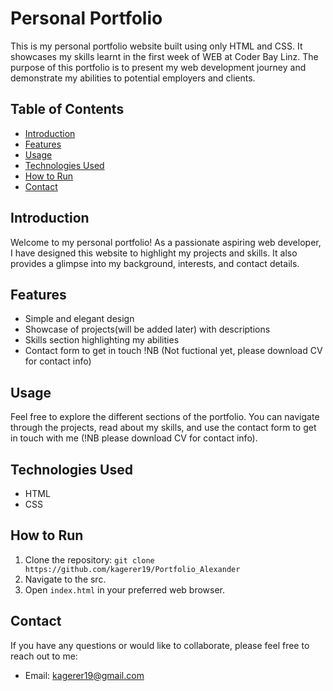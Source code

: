 # Personal Portfolio

This is my personal portfolio website built using only HTML and CSS. It showcases my skills learnt in the first week of WEB at Coder Bay Linz. The purpose of this portfolio is to present my web development journey and demonstrate my abilities to potential employers and clients.

## Table of Contents

- [Introduction](#introduction)
- [Features](#features)
- [Usage](#usage)
- [Technologies Used](#technologies-used)
- [How to Run](#how-to-run)
- [Contact](#contact)

## Introduction

Welcome to my personal portfolio! As a passionate aspiring web developer, I have designed this website to highlight my projects and skills. It also provides a glimpse into my background, interests, and contact details.

## Features

- Simple and elegant design
- Showcase of projects(will be added later) with descriptions
- Skills section highlighting my abilities
- Contact form to get in touch !NB (Not fuctional yet, please download CV for contact info)

## Usage

Feel free to explore the different sections of the portfolio. You can navigate through the projects, read about my skills, and use the contact form to get in touch with me (!NB please download CV for contact info).

## Technologies Used

- HTML
- CSS

## How to Run

1. Clone the repository: `git clone https://github.com/kagerer19/Portfolio_Alexander`
2. Navigate to the src.
3. Open `index.html` in your preferred web browser.


## Contact

If you have any questions or would like to collaborate, please feel free to reach out to me:

- Email: [kagerer19@gmail.com](mailto:kagerer19@gmail.com)

